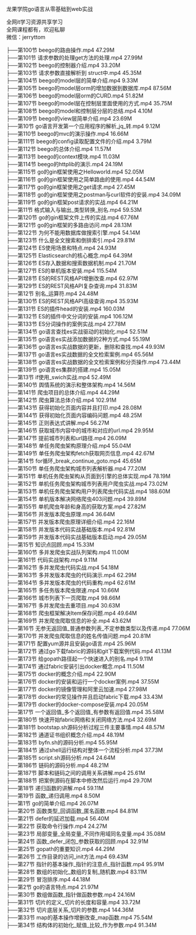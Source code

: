 龙果学院go语言从零基础到web实战

全网it学习资源共享学习<br>全网课程都有，欢迎私聊<br>微信：jerryttom<br>

├──第100节 beego的路由操作.mp4 47.29M<br> ├──第101节 请求参数的处理get方法的处理.mp4 27.99M<br> ├──第102节 beego的控制器介绍.mp4 33.20M<br> ├──第103节 请求参数直接解析到 struct中.mp4 45.35M<br> ├──第104节 beego的model层的简单介绍.mp4 9.33M<br> ├──第105节 beego的model层orm的增加数据到数据库.mp4 87.56M<br> ├──第106节 beego的model层orm的CURD.mp4 51.82M<br> ├──第107节 beego的model层在控制层里面使用的方式.mp4 35.75M<br> ├──第108节 beego的model和控制层分层的总结.mp4 4.10M<br> ├──第109节 beego的view层简单介绍.mp4 23.69M<br> ├──第10节 go语言开发第一个应用程序的解析_jq_转.mp4 9.12M<br> ├──第110节 beego的mvc的演示操作.mp4 16.66M<br> ├──第111节 beego的config读取配置文件的介绍.mp4 3.79M<br> ├──第112节 beego的总体介绍.mp4 11.57M<br> ├──第113节 beego的context模块.mp4 11.03M<br> ├──第114节 beego的httplib的演示.mp4 24.19M<br> ├──第115节 go的gin框架使用之Helloworld.mp4 52.05M<br> ├──第116节 go的gin框架使用之简单路由的使用.mp4 44.54M<br> ├──第117节 go的gin框架使用之get请求.mp4 27.45M<br> ├──第118节 go的gin框架使用之postman与curl软件的安装.mp4 34.09M<br> ├──第119节 go的gin框架post请求的实战.mp4 64.21M<br> ├──第11节 格式输入与输出_类型转换_别名.mp4 59.53M<br> ├──第120节 go的gin框架文件上传的实战.mp4 67.76M<br> ├──第121节 go的gin框架的多路由访问.mp4 28.13M<br> ├──第122节 为何不能用数据库做搜索引擎.mp4 54.14M<br> ├──第123节 什么是全文搜索和倒排索引.mp4 29.81M<br> ├──第124节 ES使用场景和特点.mp4 24.93M<br> ├──第125节 Elasticsearch的核心概念.mp4 64.39M<br> ├──第126节 ES存入数据和搜索数据机制.mp4 21.70M<br> ├──第127节 ES的单机版本安装.mp4 115.54M<br> ├──第128节 ES的REST风格API增删改查.mp4 62.97M<br> ├──第129节 ES的REST风格API复杂查询.mp4 31.83M<br> ├──第12节 别名_运算符.mp4 24.48M<br> ├──第130节 ES的REST风格API高级查询.mp4 35.93M<br> ├──第131节 ES的插件head的安装.mp4 160.03M<br> ├──第132节 ES的插件中文分词的安装.mp4 106.12M<br> ├──第133节 ES分词操作的案例实战.mp4 27.78M<br> ├──第134节 go语言查找es实战驱动的初始化.mp4 52.51M<br> ├──第135节 go语言es实战添加数据的2种方式.mp4 55.19M<br> ├──第136节 go语言es实战数据的更新，删除和查找.mp4 49.93M<br> ├──第137节 go语言es实战数据的全文检索案例.mp4 65.56M<br> ├──第138节 go语言es实战数据的全文检索案例和分页操作.mp4 73.44M<br> ├──第139节 go语言es集群的搭建.mp4 15.05M<br> ├──第13节 if使用_swich实战.mp4 52.49M<br> ├──第140节 舆情系统的演示和整体架构.mp4 14.56M<br> ├──第141节 爬虫项目的总体介绍.mp4 44.29M<br> ├──第142节 爬虫算法总体介绍.mp4 102.91M<br> ├──第143节 获得初始化页面内容并且打印.mp4 28.08M<br> ├──第144节 获得初始化页面内容编码问题.mp4 48.25M<br> ├──第145节 正则表达式讲解.mp4 56.27M<br> ├──第146节 获取城市内容中的城市和对应的url.mp4 29.95M<br> ├──第147节 提前城市列表和url路径.mp4 26.09M<br> ├──第148节 单任务爬虫架构原理介绍.mp4 55.04M<br> ├──第149节 单任务爬虫架构fetch获取网页信息.mp4 42.67M<br> ├──第14节 for循环_break_continue_goto.mp4 45.65M<br> ├──第150节 单任务爬虫架构城市列表解析器.mp4 77.20M<br> ├──第151节 单机任务爬虫架构从页面到引擎的总体实现.mp4 78.19M<br> ├──第152节 单机任务爬虫架构城市列表用户爬虫实战.mp4 73.02M<br> ├──第153节 单机任务爬虫架构用户列表爬虫代码实战.mp4 188.60M<br> ├──第154节 单机版本解决网络爬虫403问题.mp4 39.89M<br> ├──第155节 单机爬虫年龄和身高的获取方案.mp4 27.82M<br> ├──第156节 并发版本爬虫原理.mp4 36.64M<br> ├──第157节 并发版本爬虫原理详细介绍.mp4 22.16M<br> ├──第158节 并发版本代码实战基础版本.mp4 92.81M<br> ├──第159节 并发版本代码实战基础版本启动.mp4 29.05M<br> ├──第15节 知识点回顾.mp4 15.33M<br> ├──第160节 多并发爬虫实战队列架构.mp4 11.00M<br> ├──第161节 代码实战架构.mp4 9.11M<br> ├──第162节 多并发爬虫代码实战.mp4 54.18M<br> ├──第163节 多并发版本爬虫的代码演示.mp4 62.29M<br> ├──第164节 多并发版本爬虫的代码重构.mp4 62.61M<br> ├──第165节 多任务版本爬虫限速.mp4 10.66M<br> ├──第166节 城市列表下一页爬取.mp4 98.66M<br> ├──第167节 多并发爬虫去重项目.mp4 30.63M<br> ├──第168节 爬虫框架解决Item保存问题.mp4 49.64M<br> ├──第169节 并发爬虫爬取信息的补全.mp4 43.62M<br> ├──第16节 无参无返回值_普通参数列表_不定参数类型以及传递.mp4 77.06M<br> ├──第170节 并发爬虫爬取信息的姓名传值问题.mp4 20.81M<br> ├──第171节 配置yum源并且安装go语言.mp4 25.96M<br> ├──第172节 通过go下载fabric的源码和git下载案例代码.mp4 41.13M<br> ├──第173节 给gopath路径起一个快速进入的别名.mp4 9.11M<br> ├──第174节 通过fabric安装引出docker概念.mp4 11.50M<br> ├──第175节 docker的概念介绍.mp4 22.90M<br> ├──第176节 docker的安装和运行一个docker案例.mp4 37.55M<br> ├──第177节 docker的镜像管理和阿里云加速.mp4 27.98M<br> ├──第178节 docker的常见操作并且启动fabric下载.mp4 33.43M<br> ├──第179节 docker的docker-compose安装.mp4 20.05M<br> ├──第17节 一个返回值_多个返回值_有参数有返回值.mp4 35.58M<br> ├──第180节 快速开始fabric网络和关闭网络方法.mp4 32.69M<br> ├──第181节 bootstap.sh源码分析过程三件主要事情.mp4 48.57M<br> ├──第182节 通道证书组织概念介绍.mp4 48.19M<br> ├──第183节 byfn.sh的源码分析.mp4 55.95M<br> ├──第184节 通过shell运行结构对整体一个流程分析.mp4 37.73M<br> ├──第185节 script.sh源码分析.mp4 24.64M<br> ├──第186节 链码的源码分析.mp4 48.21M<br> ├──第187节 脚本和链码之间的调用关系讲解.mp4 25.61M<br> ├──第188节 把案例源码在脚本中修改然后运行.mp4 29.70M<br> ├──第18节 递归函数的讲解.mp4 59.11M<br> ├──第19节 函数_递归调用.mp4 8.50M<br> ├──第1节 go的简单介绍.mp4 26.07M<br> ├──第20节 函数类型_回调函数_匿名函数.mp4 84.81M<br> ├──第21节 defer的延迟加载.mp4 56.40M<br> ├──第22节 获取命令行操作.mp4 24.27M<br> ├──第23节 局部变量_全局变量_不同作用域同名变量.mp4 35.08M<br> ├──第24节 函数_defer_闭包_参数获取的回顾.mp4 32.91M<br> ├──第25节 gopath的重要知识.mp4 44.29M<br> ├──第26节 工作目录的访问_init方法.mp4 69.43M<br> ├──第27节 指针的基本操作_指针的注意点_指针函数.mp4 95.91M<br> ├──第28节 数组的初始化_数组的复制_随机数.mp4 83.11M<br> ├──第29节 冒泡排序.mp4 44.18M<br> ├──第2节 go的语言特点.mp4 21.97M<br> ├──第30节 数组做函数_指针做函数参数.mp4 24.16M<br> ├──第31节 切片的定义_切片的长度和容量.mp4 33.72M<br> ├──第32节 切片底层关系_切片的参数.mp4 144.36M<br> ├──第33节 map的基本操作增删改查_map函数.mp4 75.54M<br> ├──第34节 结构体的初始化_赋值_比较_作为参数.mp4 91.34M<br> 